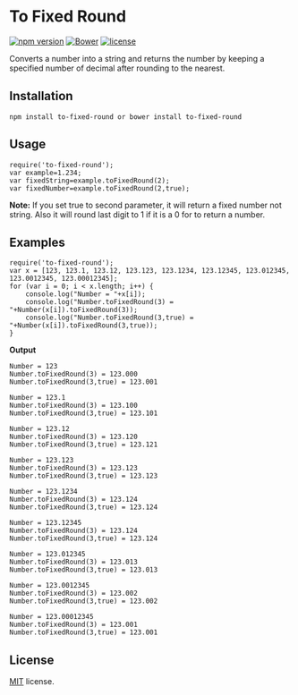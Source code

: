 # To Fixed Round
[![npm version](https://badge.fury.io/js/to-fixed-round.svg)](https://badge.fury.io/js/to-fixed-round) 
[![Bower](https://img.shields.io/bower/v/to-fixed-round.svg)]()
[![license](https://img.shields.io/github/license/mashape/apistatus.svg)]()

Converts a number into a string and returns the number by keeping a specified number of decimal after rounding to the nearest.

## Installation
```
npm install to-fixed-round or bower install to-fixed-round
```
## Usage
```
require('to-fixed-round');
var example=1.234;
var fixedString=example.toFixedRound(2);
var fixedNumber=example.toFixedRound(2,true);
```
**Note:** If you set true to second parameter, it will return a fixed number not string. Also it will round last digit to 1 if it is a 0 for to return a number.
## Examples
```
require('to-fixed-round');
var x = [123, 123.1, 123.12, 123.123, 123.1234, 123.12345, 123.012345, 123.0012345, 123.00012345];
for (var i = 0; i < x.length; i++) {
    console.log("Number = "+x[i]);
    console.log("Number.toFixedRound(3) = "+Number(x[i]).toFixedRound(3));
    console.log("Number.toFixedRound(3,true) = "+Number(x[i]).toFixedRound(3,true));
}
```
**Output**
```
Number = 123
Number.toFixedRound(3) = 123.000
Number.toFixedRound(3,true) = 123.001

Number = 123.1
Number.toFixedRound(3) = 123.100
Number.toFixedRound(3,true) = 123.101

Number = 123.12
Number.toFixedRound(3) = 123.120
Number.toFixedRound(3,true) = 123.121

Number = 123.123
Number.toFixedRound(3) = 123.123
Number.toFixedRound(3,true) = 123.123

Number = 123.1234
Number.toFixedRound(3) = 123.124
Number.toFixedRound(3,true) = 123.124

Number = 123.12345
Number.toFixedRound(3) = 123.124
Number.toFixedRound(3,true) = 123.124

Number = 123.012345
Number.toFixedRound(3) = 123.013
Number.toFixedRound(3,true) = 123.013

Number = 123.0012345
Number.toFixedRound(3) = 123.002
Number.toFixedRound(3,true) = 123.002

Number = 123.00012345
Number.toFixedRound(3) = 123.001
Number.toFixedRound(3,true) = 123.001
```
## License
[MIT](LICENSE) license.
